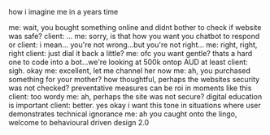 how i imagine me in a years time

me: wait, you bought something online and didnt bother to check if website was safe?
client: ...
me: sorry, is that how you want you chatbot to respond or
client: i mean... you're not wrong...but you're not right...
me: right, right, right
client: just dial it back a little?
me: ofc you want gentle? thats a hard one to code into a bot...we're looking at 500k ontop AUD at least
client: sigh. okay
me: excellent, let me channel her now
me: ah, you purchased something for your mother? how thoughtful, perhaps the websites security was not checked? preventative measures can be roi in moments like this
client: too wordy
me: ah, perhaps the site was not secure? digital education is important
client: better. yes okay i want this tone in situations where user demonstrates technical ignorance
me: ah you caught onto the lingo, welcome to behavioural driven design 2.0
